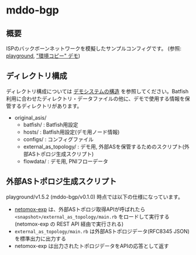# mddo-bgp

## 概要

ISPのバックボーンネットワークを模擬したサンプルコンフィグです。
(参照: [playground](https://github.com/ool-mddo/playground), ["環境コピー" デモ](https://github.com/ool-mddo/playground/blob/main/demo/copy_to_emulated_env/README.md))

## ディレクトリ構成

ディレクトリ構成については [デモシステムの構造](https://github.com/ool-mddo/playground/blob/main/doc/system_architecture.md) を参照してください。Batfish利用に合わせたディレクトリ・データファイルの他に、デモで使用する情報を保管するディレクトリがあります。

* original_asis/
  * batfish/ : Batfish用設定
  * hosts/ : Batfish用設定(デモ用ノード情報)
  * configs/ : コンフィグファイル
  * external_as_topology/ : デモ用, 外部ASを保管するためのスクリプト(外部ASトポロジ生成スクリプト)
  * flowdata/ : デモ用, PNIフローデータ

## 外部ASトポロジ生成スクリプト

playground/v1.5.2 (mddo-bgp/v0.1.0) 時点では以下の仕様になっています。
* [netomox-exp](https://github.com/ool-mddo/netomox-exp) は、外部ASトポロジ取得APIが呼ばれたら `<snapshot>/external_as_topology/main.rb` をロードして実行する (netomox-exp の REST API 経由で実行される)
* `external_as_topology/main.rb` は外部ASトポロジデータ(RFC8345 JSON)を標準出力に出力する
* netomox-exp は出力されたトポロジデータをAPIの応答として返す
